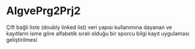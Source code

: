 # AlgvePrg2Prj2
Çift bağlı liste (doubly linked list) veri yapısı kullanımına dayanan ve kayıtların isme göre alfabetik sıralı olduğu bir sporcu bilgi kayıt uygulaması geliştirilmesi
